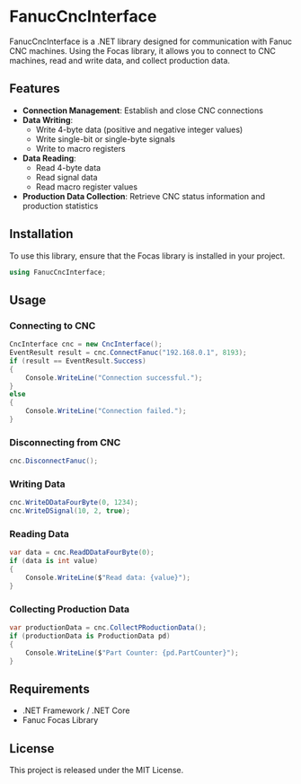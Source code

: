 # FanucCncInterface

FanucCncInterface is a .NET library designed for communication with Fanuc CNC machines. Using the Focas library, it allows you to connect to CNC machines, read and write data, and collect production data.

## Features

- **Connection Management**: Establish and close CNC connections
- **Data Writing**:
  - Write 4-byte data (positive and negative integer values)
  - Write single-bit or single-byte signals
  - Write to macro registers
- **Data Reading**:
  - Read 4-byte data
  - Read signal data
  - Read macro register values
- **Production Data Collection**: Retrieve CNC status information and production statistics

## Installation

To use this library, ensure that the Focas library is installed in your project.

```csharp
using FanucCncInterface;
```

## Usage

### Connecting to CNC

```csharp
CncInterface cnc = new CncInterface();
EventResult result = cnc.ConnectFanuc("192.168.0.1", 8193);
if (result == EventResult.Success)
{
    Console.WriteLine("Connection successful.");
}
else
{
    Console.WriteLine("Connection failed.");
}
```

### Disconnecting from CNC

```csharp
cnc.DisconnectFanuc();
```

### Writing Data

```csharp
cnc.WriteDDataFourByte(0, 1234);
cnc.WriteDSignal(10, 2, true);
```

### Reading Data

```csharp
var data = cnc.ReadDDataFourByte(0);
if (data is int value)
{
    Console.WriteLine($"Read data: {value}");
}
```

### Collecting Production Data

```csharp
var productionData = cnc.CollectPRoductionData();
if (productionData is ProductionData pd)
{
    Console.WriteLine($"Part Counter: {pd.PartCounter}");
}
```

## Requirements

- .NET Framework / .NET Core
- Fanuc Focas Library

## License

This project is released under the MIT License.


